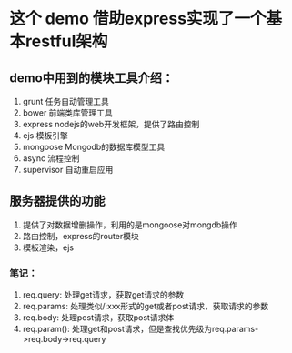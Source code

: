 # 这个 demo 借助express实现了一个基本restful架构

## demo中用到的模块工具介绍：
1. grunt 任务自动管理工具
2. bower 前端类库管理工具
3. express nodejs的web开发框架，提供了路由控制
4. ejs 模板引擎
5. mongoose Mongodb的数据库模型工具
6. async 流程控制
7. supervisor 自动重启应用

## 服务器提供的功能
1. 提供了对数据增删操作，利用的是mongoose对mongdb操作
2. 路由控制，express的router模块
3. 模板渲染，ejs

### 笔记：
1. req.query: 处理get请求，获取get请求的参数
2. req.params: 处理类似/:xxx形式的get或者post请求，获取请求的参数
3. req.body: 处理post请求，获取post请求体
4. req.param(): 处理get和post请求，但是查找优先级为req.params->req.body->req.query
